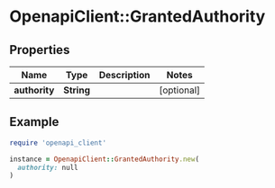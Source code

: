 # OpenapiClient::GrantedAuthority

## Properties

| Name | Type | Description | Notes |
| ---- | ---- | ----------- | ----- |
| **authority** | **String** |  | [optional] |

## Example

```ruby
require 'openapi_client'

instance = OpenapiClient::GrantedAuthority.new(
  authority: null
)
```

